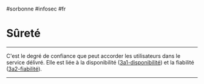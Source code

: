 #sorbonne #infosec #fr 
# Sûreté
---
C'est le degré de confiance que peut accorder les utilisateurs dans le service délivré.
Elle est liée à la disponibilité  ([3a1-disponibilité](3a1-disponibilité.md)) et la fiabilité ([3a2-fiabilité](3a2-fiabilité.md)).

---
